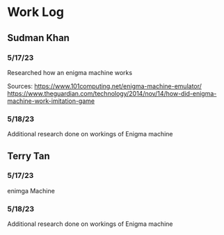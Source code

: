 # Work Log

## Sudman Khan

### 5/17/23

Researched how an enigma machine works

Sources:
https://www.101computing.net/enigma-machine-emulator/
https://www.theguardian.com/technology/2014/nov/14/how-did-enigma-machine-work-imitation-game

### 5/18/23

Additional research done on workings of Enigma machine


## Terry Tan

### 5/17/23

enimga Machine

### 5/18/23

Additional research done on workings of Enigma machine
